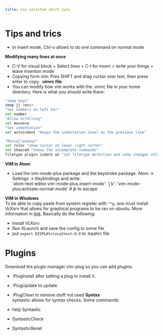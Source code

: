 ```yaml
---
title: Vim selected short cuts
---
```


# Tips and trics  
- In insert mode, Ctrl-o allows to do one command on normal mode


**Modifying many lines at once**
- C-V for visual block + Select lines + C-I for insert + write your things + leave insertion mode
- Copying form vim: Pres SHIFT and drag cursor over text, then press enter to copy.
**.vimrc file**
- You can modify how vim works with the .vimrc file in your home directory. Here is what you should write there:  
```bash
"imap keys"
imap jj <esc>
"Set numbers on left bar"
set number
"Allow scrolling"
set mouse=a
"Set indentation"
set autoindent "Keeps the indentation level as the previous line"

"Miscellaneous"
set ruler "show cursor on lower right corner"
set showcmd "shows the incomplete commands"
filetype plugin indent on "set filetype detection and some changes related to that"
```

**VIM in Atom**  
- Load the vim-mode-plus package and the keystroke package.
Atom -> Settings -> Keybindings and write:  
'atom-text-editor.vim-mode-plus.insert-mode':
  'j k': 'vim-mode-plus:activate-normal-mode' # jk to escape

**VIM in Windows**  
To be able to copy paste from system register with `"*p`, one must install VcXsrv that allows for graphical programs to be ran on ubuntu. More information in [link](https://superuser.com/questions/1291425/windows-subsystem-linux-make-vim-use-the-clipboard). Basically do the following:  

- Install VcXsrv  
- Run XLaunch and save the config to some file  
- put `export DISPLAY=localhost:0.0` to .bashrc file

# Plugins  
Download the plugin manager vim-plug so you can add plugins.
- :PlugInstall after setting a plug to install it.
- :PlugUpdate to update
- :PlugClean to remove stuff not used
**Syntax**  
syntastic allows for syntax checks. Some commands:  

- help Syntastic  
- SyntasticCheck  
- SyntasticReset
